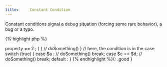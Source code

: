 ```yaml
---
title:     Constant Condition
---
```


Constant conditions signal a debug situation (forcing some rare behavior), a bug or a typo. 

{% highlight php %}
<?php
if (true) { 
	// Store in cache
}
// caching is forced, while it should be configurable

while($x = fetchData()) {

	if (strlen($x) == 0) { break 1;}
	
	// process $x
}
// should be a do ... while() without a break

{% endhighlight %}


Loops that are build with constant conditions, generally include an exit instruction, allowing them to be finalized without stopping the whole application. Such loops may be rewritten to make the exit function more visible, in the loop condition. 

{% highlight php %}
<?php
while(true) {
	waitForEvent();
	
	// exit function that needs to be in the while condition.
	if (receivedQuitSignal()) {
		break 1;
	}
}

{% endhighlight %}


Using constants in conditions is not regarded as constant conditions: such constants may be conditional constants (their value is dynamically defined at startup, from an external file), or even have dynamical value (such as the magic constants). Constant conditions will be build with literals.

It is recommended to use non-constant conditions in the flow instructions. 


### Rule Details

This rules spots conditional structures which value may be processed even before compiling the code. Such structures should be reviewed.

The following codes are considered a warning:

{% highlight php %}
<?php
// with if or elseif
if (true) { 
	// doSomething()
} elseif (2) {
	// doSomething()
}

// with ternary operator
$x = 0 ? 1 : 2;

// with do...while
do 
	// doSomething()
while (1 == 1);

// with while
while (!false) {
	// doSomething()
}

// with for
for ( ; $x == 2 || true ; ) {
	// doSomething()
}

{% endhighlight %}{: .warning }


The following pattern is considered legit:

{% highlight php %}
<?php
// SOME_CONSTANT may be configured somewhere
if (SOME_CONSTANT) { 
	// doSomething()
} elseif (basename(__FILE__) == 'index.php') {
	// __FILE__ is a dynamic constant
}

// with for
for ( ; $object->property == 2 ; ) {
	// doSomething()
}

// here, the condition is in the case
switch (true) {
	case $a : 
		// doSomething()
		break;
	
	case $c == $d; 
		// doSomething()
		break;
	
	default : 
}

{% endhighlight %}{: .good }


